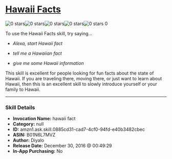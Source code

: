 # [Hawaii Facts](http://alexa.amazon.com/#skills/amzn1.ask.skill.0885cd31-cad7-4cf0-94fd-e40b3482cbec)
![0 stars](../../images/ic_star_border_black_18dp_1x.png)![0 stars](../../images/ic_star_border_black_18dp_1x.png)![0 stars](../../images/ic_star_border_black_18dp_1x.png)![0 stars](../../images/ic_star_border_black_18dp_1x.png)![0 stars](../../images/ic_star_border_black_18dp_1x.png) 0

To use the Hawaii Facts skill, try saying...

* *Alexa, start Hawaii fact*

* *tell me a Hawaiian fact*

* *give me some Hawaii information*

This skill is excellent for people looking for fun facts about the state of Hawaii. If you are traveling there, moving there, or just want to learn about Hawaii, then this is an excellent skill to slowly introduce yourself or your family to Hawaii.

***

### Skill Details

* **Invocation Name:** hawaii fact
* **Category:** null
* **ID:** amzn1.ask.skill.0885cd31-cad7-4cf0-94fd-e40b3482cbec
* **ASIN:** B01N6L7MVZ
* **Author:** Diyalo
* **Release Date:** December 30, 2016 @ 00:49:29
* **In-App Purchasing:** No
